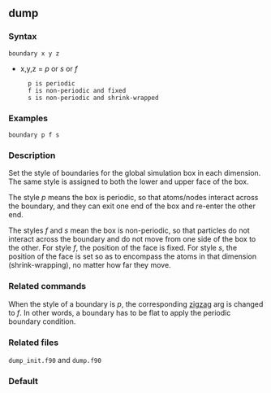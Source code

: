 ## dump

### Syntax

	boundary x y z

* x,y,z = _p_ or _s_ or _f_

		p is periodic
		f is non-periodic and fixed
		s is non-periodic and shrink-wrapped

### Examples

	boundary p f s

### Description

Set the style of boundaries for the global simulation box in each dimension. The same style is assigned to both the lower and upper face of the box.

The style _p_ means the box is periodic, so that atoms/nodes interact across the boundary, and they can exit one end of the box and re-enter the other end.

The styles _f_ and _s_ mean the box is non-periodic, so that particles do not interact across the boundary and do not move from one side of the box to the other. For style _f_, the position of the face is fixed. For style _s_, the position of the face is set so as to encompass the atoms in that dimension (shrink-wrapping), no matter how far they move.

### Related commands

When the style of a boundary is _p_, the corresponding [zigzag](zigzag.md) arg is changed to _f_. In other words, a boundary has to be flat to apply the periodic boundary condition.

### Related files

`dump_init.f90` and `dump.f90`

### Default

